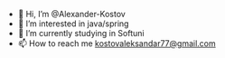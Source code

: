 - 👋 Hi, I’m @Alexander-Kostov
- 👀 I’m interested in java/spring
- 🌱 I’m currently studying in Softuni
- 📫 How to reach me kostovaleksandar77@gmail.com
<!---
Alexander-Kostov/Alexander-Kostov is a ✨ special ✨ repository because its `README.md` (this file) appears on your GitHub profile.
You can click the Preview link to take a look at your changes.
--->
